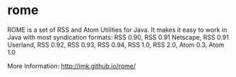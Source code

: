 rome
====

ROME is a set of RSS and Atom Utilities for Java. It makes it easy to work in Java with most syndication formats: RSS 0.90, RSS 0.91 Netscape, RSS 0.91 Userland, RSS 0.92, RSS 0.93, RSS 0.94, RSS 1.0, RSS 2.0, Atom 0.3, Atom 1.0

More Information: http://imk.github.io/rome/

